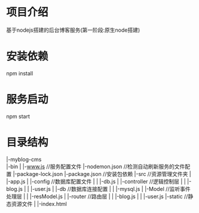 # 项目介绍
基于nodejs搭建的后台博客服务(第一阶段:原生node搭建)

# 安装依赖
npm install

# 服务启动
npm start

# 目录结构
|-myblog-cms <br>
  |-bin
  |  |-www.js       //服务配置文件
  |-nodemon.json    //检测自动刷新服务的文件配置
  |-package-lock.json
  |-package.json    //安装包依赖
  |-src             //资源管理文件夹
  |  |-app.js
  |  |-config       //数据库配置文件
  |  |  |-db.js
  |  |-controller   //逻辑控制层
  |  |  |-blog.js
  |  |  |-user.js
  |  |-db           //数据库连接配置
  |  |  |-mysql.js
  |  |-Model        //监听事件处理层
  |  |  |-resModel.js
  |  |-router       //路由层
  |  |  |-blog.js
  |  |  |-user.js
  |-static          //静态资源文件
  |  |-index.html
